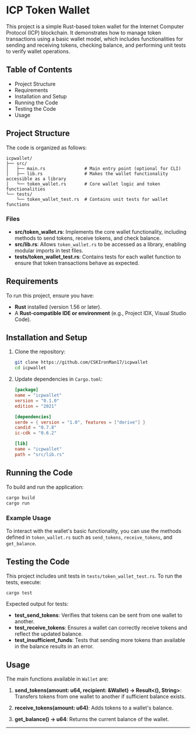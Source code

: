 # ICP Token Wallet

This project is a simple Rust-based token wallet for the Internet Computer Protocol (ICP) blockchain. It demonstrates how to manage token transactions using a basic wallet model, which includes functionalities for sending and receiving tokens, checking balance, and performing unit tests to verify wallet operations.

## Table of Contents

- Project Structure
- Requirements
- Installation and Setup
- Running the Code
- Testing the Code
- Usage

## Project Structure

The code is organized as follows:

```
icpwallet/
├── src/
│   ├── main.rs               # Main entry point (optional for CLI)
│   ├── lib.rs                # Makes the wallet functionality accessible as a library
│   └── token_wallet.rs       # Core wallet logic and token functionalities
└── tests/
    └── token_wallet_test.rs  # Contains unit tests for wallet functions
```

### Files

- **src/token_wallet.rs**: Implements the core wallet functionality, including methods to send tokens, receive tokens, and check balance.
- **src/lib.rs**: Allows `token_wallet.rs` to be accessed as a library, enabling modular imports in test files.
- **tests/token_wallet_test.rs**: Contains tests for each wallet function to ensure that token transactions behave as expected.

## Requirements

To run this project, ensure you have:

- **Rust** installed (version 1.56 or later).
- A **Rust-compatible IDE or environment** (e.g., Project IDX, Visual Studio Code).

## Installation and Setup

1. Clone the repository:

   ```bash
   git clone https://github.com/CSKIronMan17/icpwallet
   cd icpwallet
   ```

2. Update dependencies in `Cargo.toml`:

   ```toml
   [package]
   name = "icpwallet"
   version = "0.1.0"
   edition = "2021"

   [dependencies]
   serde = { version = "1.0", features = ["derive"] }
   candid = "0.7.8"
   ic-cdk = "0.6.2"

   [lib]
   name = "icpwallet"
   path = "src/lib.rs"
   ```

## Running the Code

To build and run the application:

```bash
cargo build
cargo run
```

### Example Usage

To interact with the wallet's basic functionality, you can use the methods defined in `token_wallet.rs` such as `send_tokens`, `receive_tokens`, and `get_balance`.

## Testing the Code

This project includes unit tests in `tests/token_wallet_test.rs`. To run the tests, execute:

```bash
cargo test
```

Expected output for tests:

- **test_send_tokens**: Verifies that tokens can be sent from one wallet to another.
- **test_receive_tokens**: Ensures a wallet can correctly receive tokens and reflect the updated balance.
- **test_insufficient_funds**: Tests that sending more tokens than available in the balance results in an error.

## Usage

The main functions available in `Wallet` are:

1. **send_tokens(amount: u64, recipient: &Wallet) -> Result<(), String>**: Transfers tokens from one wallet to another if sufficient balance exists.

2. **receive_tokens(amount: u64)**: Adds tokens to a wallet's balance.

3. **get_balance() -> u64**: Returns the current balance of the wallet.

---
